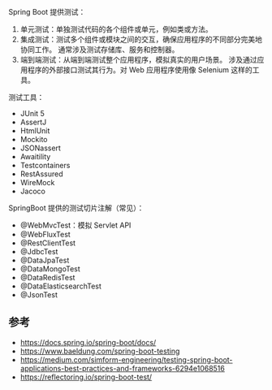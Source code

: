 
Spring Boot 提供测试：

1. 单元测试：单独测试代码的各个组件或单元，例如类或方法。
2. 集成测试：测试多个组件或模块之间的交互，确保应用程序的不同部分完美地协同工作。 通常涉及测试存储库、服务和控制器。
3. 端到端测试：从端到端测试整个应用程序，模拟真实的用户场景。 涉及通过应用程序的外部接口测试其行为。对 Web 应用程序使用像 Selenium 这样的工具。


测试工具：
- JUnit 5
- AssertJ
- HtmlUnit
- Mockito
- JSONassert
- Awaitility
- Testcontainers
- RestAssured
- WireMock
- Jacoco


SpringBoot 提供的测试切片注解（常见）：
- @WebMvcTest：模拟 Servlet API
- @WebFluxTest
- @RestClientTest
- @JdbcTest
- @DataJpaTest
- @DataMongoTest
- @DataRedisTest
- @DataElasticsearchTest
- @JsonTest


## 参考

- https://docs.spring.io/spring-boot/docs/
- https://www.baeldung.com/spring-boot-testing
- https://medium.com/simform-engineering/testing-spring-boot-applications-best-practices-and-frameworks-6294e1068516
- https://reflectoring.io/spring-boot-test/
